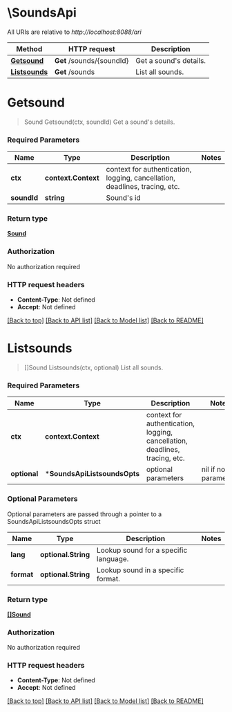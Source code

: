 # \SoundsApi

All URIs are relative to *http://localhost:8088/ari*

Method | HTTP request | Description
------------- | ------------- | -------------
[**Getsound**](SoundsApi.md#Getsound) | **Get** /sounds/{soundId} | Get a sound&#39;s details.
[**Listsounds**](SoundsApi.md#Listsounds) | **Get** /sounds | List all sounds.


# **Getsound**
> Sound Getsound(ctx, soundId)
Get a sound's details.

### Required Parameters

Name | Type | Description  | Notes
------------- | ------------- | ------------- | -------------
 **ctx** | **context.Context** | context for authentication, logging, cancellation, deadlines, tracing, etc.
  **soundId** | **string**| Sound&#39;s id | 

### Return type

[**Sound**](Sound.md)

### Authorization

No authorization required

### HTTP request headers

 - **Content-Type**: Not defined
 - **Accept**: Not defined

[[Back to top]](#) [[Back to API list]](../README.md#documentation-for-api-endpoints) [[Back to Model list]](../README.md#documentation-for-models) [[Back to README]](../README.md)

# **Listsounds**
> []Sound Listsounds(ctx, optional)
List all sounds.

### Required Parameters

Name | Type | Description  | Notes
------------- | ------------- | ------------- | -------------
 **ctx** | **context.Context** | context for authentication, logging, cancellation, deadlines, tracing, etc.
 **optional** | ***SoundsApiListsoundsOpts** | optional parameters | nil if no parameters

### Optional Parameters
Optional parameters are passed through a pointer to a SoundsApiListsoundsOpts struct

Name | Type | Description  | Notes
------------- | ------------- | ------------- | -------------
 **lang** | **optional.String**| Lookup sound for a specific language. | 
 **format** | **optional.String**| Lookup sound in a specific format. | 

### Return type

[**[]Sound**](Sound.md)

### Authorization

No authorization required

### HTTP request headers

 - **Content-Type**: Not defined
 - **Accept**: Not defined

[[Back to top]](#) [[Back to API list]](../README.md#documentation-for-api-endpoints) [[Back to Model list]](../README.md#documentation-for-models) [[Back to README]](../README.md)


